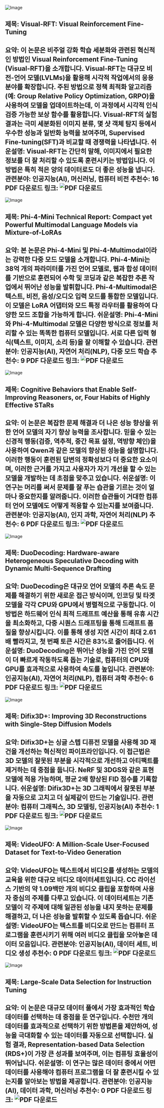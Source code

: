 ![Image](https://cdn-thumbnails.huggingface.co/social-thumbnails/papers/2503.01785.png)
## 제목: Visual-RFT: Visual Reinforcement Fine-Tuning
**요약**: 이 논문은 비주얼 강화 학습 세분화와 관련된 혁신적인 방법인 Visual Reinforcement Fine-Tuning (Visual-RFT)을 소개합니다. Visual-RFT는 대규모 비전-언어 모델(LVLMs)을 활용해 시각적 작업에서의 응용 분야를 확장합니다. 주된 방법으로 정책 최적화 알고리즘(예: Group Relative Policy Optimization, GRPO)을 사용하여 모델을 업데이트하는데, 이 과정에서 시각적 인식 검증 가능한 보상 함수를 활용합니다. Visual-RFT의 실험 결과는 극미 세분화된 이미지 분류, 몇 샷 객체 탐지 등에서 우수한 성능과 일반화 능력을 보여주며, Supervised Fine-tuning(SFT)과 비교할 때 경쟁력을 나타냅니다.
**쉬운설명**: Visual-RFT는 간단히 말해, 이미지에서 필요한 정보를 더 잘 처리할 수 있도록 훈련시키는 방법입니다. 이 방법은 특히 적은 양의 데이터로도 더 좋은 성능을 냅니다.
**관련분야**: 인공지능(AI), 머신러닝, 컴퓨터 비전
**추천수**: 16
**PDF 다운로드 링크**: ![PDF 다운로드](https://arxiv.org/pdf/2503.01785)
---

![Image](https://cdn-thumbnails.huggingface.co/social-thumbnails/papers/2503.01743.png)
## 제목: Phi-4-Mini Technical Report: Compact yet Powerful Multimodal Language Models via Mixture-of-LoRAs
**요약**: 본 논문은 Phi-4-Mini 및 Phi-4-Multimodal이라는 강력한 다중 모드 모델을 소개합니다. Phi-4-Mini는 38억 개의 파라미터를 가진 언어 모델로, 웹과 합성 데이터를 기반으로 훈련되어 수학 및 코딩과 같은 복잡한 추론 작업에서 뛰어난 성능을 발휘합니다. Phi-4-Multimodal은 텍스트, 비전, 음성/오디오 입력 모드를 통합한 모델입니다. 이 모델은 LoRA 어댑터와 모드 특정 라우터를 활용하여 다양한 모드 조합을 가능하게 합니다.
**쉬운설명**: Phi-4-Mini와 Phi-4-Multimodal 모델은 다양한 방식으로 정보를 처리할 수 있는 똑똑한 컴퓨터 모델입니다. 서로 다른 입력 형식(텍스트, 이미지, 소리 등)을 잘 이해할 수 있습니다.
**관련분야**: 인공지능(AI), 자연어 처리(NLP), 다중 모드 학습
**추천수**: 9
**PDF 다운로드 링크**: ![PDF 다운로드](https://arxiv.org/pdf/2503.01743)
---

![Image](https://cdn-thumbnails.huggingface.co/social-thumbnails/papers/2503.01307.png)
## 제목: Cognitive Behaviors that Enable Self-Improving Reasoners, or, Four Habits of Highly Effective STaRs
**요약**: 이 논문은 복잡한 문제 해결과 더 나은 성능 향상을 위한 언어 모델의 자기 향상 능력을 조사합니다. 믿을 수 있는 신경적 행동(검증, 역추적, 중간 목표 설정, 역방향 체인)을 사용하여 Qwen과 같은 모델의 향상된 성능을 설명합니다. 이러한 행동이 훈련된 답변의 정확성보다 더 중요한 요소이며, 이러한 근거를 가지고 사용자가 자기 개선을 할 수 있는 모델을 개발하는 데 초점을 맞추고 있습니다.
**쉬운설명**: 이 연구는 머리를 써서 문제를 잘 푸는 습관을 기르는 것이 얼마나 중요한지를 알려줍니다. 이러한 습관들이 거대한 컴퓨터 언어 모델에도 어떻게 적용할 수 있는지를 보여줍니다.
**관련분야**: 인공지능(AI), 인지 과학, 자연어 처리(NLP)
**추천수**: 6
**PDF 다운로드 링크**: ![PDF 다운로드](https://arxiv.org/pdf/2503.01307)
---

![Image](https://cdn-thumbnails.huggingface.co/social-thumbnails/papers/2503.00784.png)
## 제목: DuoDecoding: Hardware-aware Heterogeneous Speculative Decoding with Dynamic Multi-Sequence Drafting
**요약**: DuoDecoding은 대규모 언어 모델의 추론 속도 문제를 해결하기 위한 새로운 접근 방식이며, 인코딩 및 타겟 모델을 각각 CPU와 GPU에서 병렬적으로 구동합니다. 이 방법은 하드웨어 인식 최적 드래프트 예산을 통해 유휴 시간을 최소화하고, 다중 시퀀스 드래프팅을 통해 드래프트 품질을 향상시킵니다. 이를 통해 생성 지연 시간이 최대 2.61배 빨라지고, 첫 번째 토큰 시간은 83%로 줄어듭니다.
**쉬운설명**: DuoDecoding은 뛰어난 성능을 가진 언어 모델이 더 빠르게 작동하도록 돕는 기술로, 컴퓨터의 CPU와 GPU를 효과적으로 사용하여 속도를 높입니다.
**관련분야**: 인공지능(AI), 자연어 처리(NLP), 컴퓨터 과학
**추천수**: 6
**PDF 다운로드 링크**: ![PDF 다운로드](https://arxiv.org/pdf/2503.00784)
---

![Image](https://cdn-thumbnails.huggingface.co/social-thumbnails/papers/2503.01774.png)
## 제목: Difix3D+: Improving 3D Reconstructions with Single-Step Diffusion Models
**요약**: Difix3D+는 싱글 스텝 디퓨전 모델을 사용해 3D 재건을 개선하는 혁신적인 파이프라인입니다. 이 접근법은 3D 모델의 잘못된 부분을 시각적으로 개선하고 아티팩트를 제거하는 데 중점을 둡니다. NeRF 및 3DGS와 같은 표현 모델에 적용 가능하며, 평균 2배 향상된 FID 점수를 기록합니다.
**쉬운설명**: Difix3D+는 3D 그래픽에서 잘못된 부분을 자동으로 고치고 더 실제같이 만드는 기술입니다.
**관련분야**: 컴퓨터 그래픽스, 3D 모델링, 인공지능(AI)
**추천수**: 1
**PDF 다운로드 링크**: ![PDF 다운로드](https://arxiv.org/pdf/2503.01774)
---

![Image](https://cdn-thumbnails.huggingface.co/social-thumbnails/papers/2503.01739.png)
## 제목: VideoUFO: A Million-Scale User-Focused Dataset for Text-to-Video Generation
**요약**: VideoUFO는 텍스트에서 비디오를 생성하는 모델의 교육을 위한 대규모 비디오 데이터세트입니다. CC 라이선스 기반의 약 1.09백만 개의 비디오 클립을 포함하며 사용자 중심의 주제를 다루고 있습니다. 이 데이터세트는 기존 모델이 각 주제에 대해 일관된 성능을 내지 못하는 문제를 해결하고, 더 나은 성능을 발휘할 수 있도록 돕습니다.
**쉬운설명**: VideoUFO는 텍스트를 비디오로 만드는 컴퓨터 프로그램을 훈련시키기 위해 여러 비디오 클립을 모아놓은 데이터 모음입니다.
**관련분야**: 인공지능(AI), 데이터 세트, 비디오 생성
**추천수**: 0
**PDF 다운로드 링크**: ![PDF 다운로드](https://arxiv.org/pdf/2503.01739)
---

![Image](https://cdn-thumbnails.huggingface.co/social-thumbnails/papers/2503.01807.png)
## 제목: Large-Scale Data Selection for Instruction Tuning
**요약**: 이 논문은 대규모 데이터 풀에서 가장 효과적인 학습 데이터를 선택하는 데 중점을 둔 연구입니다. 수천만 개의 데이터를 효과적으로 선택하기 위한 방법론을 제안하여, 성능을 극대화할 수 있는 데이터를 자동으로 선택합니다. 실험 결과, Representation-based Data Selection (RDS+)이 가장 큰 성과를 보여주며, 이는 컴퓨팅 효율성이 뛰어납니다.
**쉬운설명**: 이 연구는 많은 데이터 중에서 어떤 데이터를 사용해야 컴퓨터 프로그램을 더 잘 훈련시킬 수 있는지를 알아보는 방법을 제공합니다.
**관련분야**: 인공지능(AI), 데이터 과학, 머신러닝
**추천수**: 0
**PDF 다운로드 링크**: ![PDF 다운로드](https://arxiv.org/pdf/2503.01807)
---
